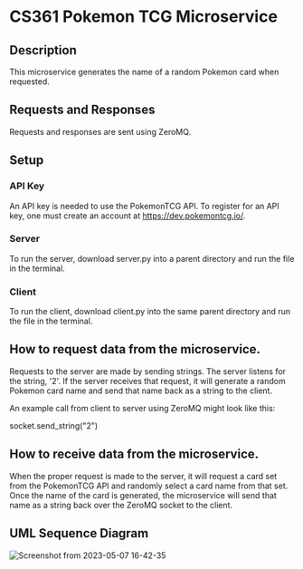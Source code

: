 # CS361 Pokemon TCG Microservice

## Description
This microservice generates the name of a random Pokemon card when requested. 

## Requests and Responses
Requests and responses are sent using ZeroMQ. 

## Setup

### API Key

An API key is needed to use the PokemonTCG API.  To register for an API key, one must create an account at https://dev.pokemontcg.io/.

### Server

To run the server, download server.py into a parent directory and run the file in the terminal.

### Client

To run the client, download client.py into the same parent directory and run the file in the terminal. 

## How to request data from the microservice.

Requests to the server are made by sending strings.  The server listens for the string, '2'.  If the server receives that request, it will generate a random Pokemon card name and send  that name back as a string to the client.

An example call from client to server using ZeroMQ might look like this:

socket.send_string("2")

## How to receive data from the microservice.  

When the proper request is made to the server, it will request a card set from the PokemonTCG API and randomly select a card name from that set.
Once the name of the card is generated, the microservice will send that name as a string back over the ZeroMQ socket to the client.  

## UML Sequence Diagram
![Screenshot from 2023-05-07 16-42-35](https://user-images.githubusercontent.com/97012693/236703961-3121da99-9358-4085-8ec6-80220413f2cd.png)


